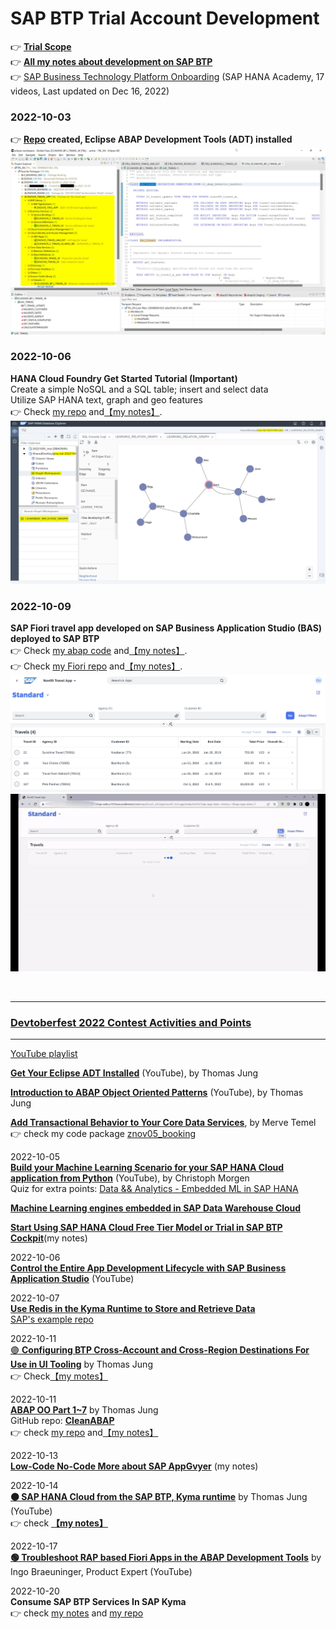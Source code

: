 # SAP BTP Trial Account Development  

👉 **[Trial Scope](https://help.sap.com/docs/BTP/65de2977205c403bbc107264b8eccf4b/046f127f2a614438b616ccfc575fdb16.html)**  
👉 **[All my notes about development on SAP BTP](https://drive.google.com/drive/folders/1zcYMM7w6xL8xd7w4wIDksbuXa0B1F_xA)**   
👉 [SAP Business Technology Platform Onboarding](https://youtube.com/playlist?list=PLkzo92owKnVw3l4fqcLoQalyFi9K4-UdY) (SAP HANA Academy, 17 videos, Last updated on Dec 16, 2022)  

### 2022-10-03   
:point_right: **[Repo](https://github.com/Nov05/sap-btp-trial) created, Eclipse ABAP Development Tools (ADT) installed**    
<img src="https://github.com/Nov05/pictures/blob/master/repos/sap-btp-trial/2022-10-09%2022_52_02-NVIDIA%20GeForce%20Overlay.jpg?raw=true">  

### 2022-10-06  
**HANA Cloud Foundry Get Started Tutorial (Important)**    
Create a simple NoSQL and a SQL table; insert and select data  
Utilize SAP HANA text, graph and geo features  
:point_right: Check [my repo](https://github.com/Nov05/sap-btp-trial-hana-cf-get-started) and[【my notes】](https://docs.google.com/document/d/1Cs3xhwe-OgQL679NVSFIeGN1TJro5o6osLJ2EdS0QhQ).
<img src="https://github.com/Nov05/pictures/blob/master/repos/sap-btp-trial-hana-cf-get-started/2022-10-06%2013_27_30-NVIDIA%20GeForce%20Overlay.jpg?raw=true">  

### 2022-10-09   
**SAP Fiori travel app developed on SAP Business Application Studio (BAS) deployed to SAP BTP**    
:point_right: Check [my abap code](https://github.com/Nov05/sap-btp-trial/tree/main/src/znov05_travel_app) and[【my notes】](https://docs.google.com/document/d/1x6VyWeiUZVAdoxq9Gxs84budzwU5WjP9A6Fy2xESNYA).  
:point_right: Check [my Fiori repo](https://github.com/Nov05/sap-btp-trial-fiori-travel-app) and[【my notes】](https://docs.google.com/document/d/1eFqzyGamkRnrV6doKMS_LR5pP6WpjwSgoyqRWUE3gVE).  
[![img](https://github.com/Nov05/pictures/blob/master/repos/sap-btp-trial-fiori-travel-app/2022-10-09%2021_17_02-Nov05%20Travel%20App.jpg?raw=true)](https://youtu.be/404VUrxL3ZQ)  
<img src="https://github.com/Nov05/pictures/blob/master/repos/sap-btp-trial/20221009_fiori%20travel%20app.mp4.gif?raw=true">  

<br>

---  

### [Devtoberfest 2022 Contest Activities and Points](https://groups.community.sap.com/t5/devtoberfest-blog-posts/devtoberfest-2022-contest-activities-and-points/ba-p/119178)

---  
[YouTube playlist](https://www.youtube.com/playlist?list=PL6RpkC85SLQDHz97qsNTNAE2jnUKj8X5d)  

**[Get Your Eclipse ADT Installed](https://www.youtube.com/watch?v=pbxNdlwm22k)** (YouTube), by Thomas Jung   

**[Introduction to ABAP Object Oriented Patterns](https://www.youtube.com/watch?v=8qW2XxWgpfU)** (YouTube), by Thomas Jung  

**[Add Transactional Behavior to Your Core Data Services](https://developers.sap.com/tutorials/abap-environment-transactional-enablement.html)**, by Merve Temel     
:point_right: check my code package [znov05_booking](https://github.com/Nov05/sap_btp_trial/tree/main/src/znov05_booking)   

2022-10-05   
**[Build your Machine Learning Scenario for your SAP HANA Cloud application from Python](https://www.youtube.com/watch?v=CX38-95uBtc)** (YouTube), by Christoph Morgen    
Quiz for extra points: [Data && Analytics - Embedded ML in SAP HANA](https://developers.sap.com/tutorials/devtoberfest2022-week-1-data-hana-ml.html)  

**[Machine Learning engines embedded in SAP Data Warehouse Cloud](https://groups.community.sap.com/t5/devtoberfest/machine-learning-engines-embedded-in-sap-data-warehouse-cloud/ev-p/9108)**  

**[Start Using SAP HANA Cloud Free Tier Model or Trial in SAP BTP Cockpit](https://docs.google.com/document/d/1Cs3xhwe-OgQL679NVSFIeGN1TJro5o6osLJ2EdS0QhQ)**(my notes)  

2022-10-06  
**[Control the Entire App Development Lifecycle with SAP Business Application Studio](https://groups.community.sap.com/t5/devtoberfest/control-the-entire-app-development-lifecycle-with-sap-business/ec-p/8954#M13)** (YouTube)   

2022-10-07  
**[Use Redis in the Kyma Runtime to Store and Retrieve Data](https://developers.sap.com/tutorials/cp-kyma-redis-function.html)**  
[SAP's example repo](https://github.com/SAP-samples/kyma-runtime-extension-samples)  

2022-10-11  
[🟣 **Configuring BTP Cross-Account and Cross-Region Destinations For Use in UI Tooling**](https://www.youtube.com/watch?v=8ePyQJsmWYA) by Thomas Jung  
👉 Check[【my motes】](https://docs.google.com/document/d/1DsKhMZFaK3PFLDksoXvyr4zt09ZG3Jl70vNXHGP826k)

2022-10-11  
[**ABAP OO Part 1~7**](https://www.youtube.com/watch?v=GUh7QyCwxGk&list=PL6RpkC85SLQB-vyEFpUj1xkrIhH4UiV4D) by Thomas Jung  
GitHub repo: [**CleanABAP**](https://github.com/SAP/styleguides/blob/main/clean-abap/CleanABAP.md)  
👉 check [my repo](https://github.com/Nov05/sap-btp-trial/tree/main/src/znov05_basics) and[【my notes】](https://docs.google.com/document/d/1f5euOf0BS8rZm4os5ImMNyOPeg_NSK_maAAjnKAz5kI)  

2022-10-13    
[**Low-Code No-Code More about SAP AppGvyer**](https://docs.google.com/document/d/1LAH6mVnk9NcuSRxkvU-PyPOZHiOO1K1vsB5NiduQCjQ) (my notes)

2022-10-14   
[**🟠 SAP HANA Cloud from the SAP BTP, Kyma runtime**](https://www.youtube.com/watch?v=-Ryfl9NQ5AA) by Thomas Jung (YouTube)     
:point_right: check [**【my notes】**](https://docs.google.com/document/d/1uhMYnkSDdjL3w71ba8jka6LCpauYF_MocpBp2_nxmNA)  

2022-10-17   
[**🟢 Troubleshoot RAP based Fiori Apps in the ABAP Development Tools**](https://www.youtube.com/watch?v=4QyJIXt0ehY) by Ingo Braeuninger, Product Expert (YouTube)  

2022-10-20  
**Consume SAP BTP Services In SAP Kyma**  
:point_right: check [my notes](https://docs.google.com/document/d/13uFQC1r7IDoYyazgloyikEfXuOoKJgIXnehT3-ObpWc/) and [my repo](https://github.com/Nov05/sap-btp-hyperscaler-extension)  
